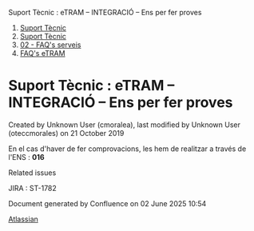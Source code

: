 Suport Tècnic : eTRAM – INTEGRACIÓ – Ens per fer proves  

1.  [Suport Tècnic](index.html)
2.  [Suport Tècnic](13893782.html)
3.  [02 - FAQ's serveis](26313393.html)
4.  [FAQ's eTRAM](28705567.html)

Suport Tècnic : eTRAM – INTEGRACIÓ – Ens per fer proves
=======================================================

Created by Unknown User (cmoralea), last modified by Unknown User (oteccmorales) on 21 October 2019

En el cas d'haver de fer comprovacions, les hem de realitzar a través de l'ENS : **016**

  

Related issues

JIRA : ST-1782

Document generated by Confluence on 02 June 2025 10:54

[Atlassian](http://www.atlassian.com/)